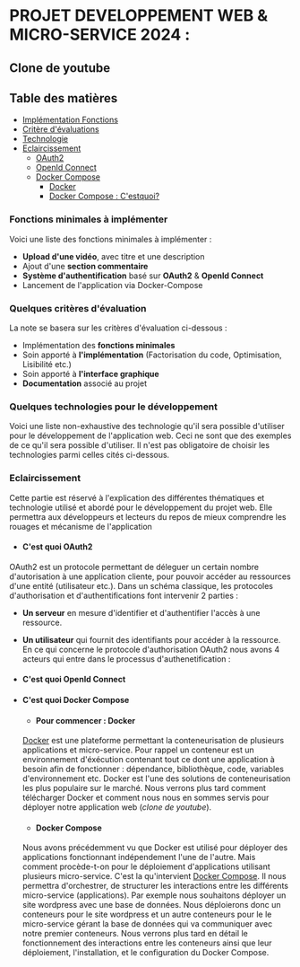# **PROJET DEVELOPPEMENT WEB & MICRO-SERVICE 2024 :**
## **Clone de youtube**

## Table des matières
* [Implémentation Fonctions](#Fonctions-minimales-à-implémenter)
* [Critère d'évaluations](#Quelques-critères-d'évaluation)
* [Technologie](#Quelques-technologies-pour-le-développement)
* [Eclaircissement](#Quelques-technologies-pour-le-développement)
    * [OAuth2](#C'est-quoi-**OAuth2**)
    * [OpenId Connect](#C'est-quoi-**OpenId-Connect**)
    * [Docker Compose](#C'est-quoi-**Docker-Compose**)
        * [Docker](#Pour-commencer-:-**Docker**)
        * [Docker Compose : C'estquoi?](#**Docker-Compose**)

### Fonctions minimales à implémenter
Voici une liste des fonctions minimales à implémenter :
* **Upload d'une vidéo**, avec titre et une description
* Ajout d'une **section commentaire**
* **Système d'authentification** basé sur **OAuth2** & **Openld Connect**
* Lancement de l'application via Docker-Compose

### Quelques critères d'évaluation
La note se basera sur les critères d'évaluation ci-dessous :
* Implémentation des **fonctions minimales**
* Soin apporté à **l'implémentation** (Factorisation du code, Optimisation, Lisibilité etc.)
* Soin apporté à **l'interface graphique**
* **Documentation** associé au projet

### Quelques technologies pour le développement
Voici une liste non-exhaustive des technologie qu'il sera possible d'utiliser pour le développement de l'application web.
Ceci ne sont que des exemples de ce qu'il sera possible d'utiliser. Il n'est pas obligatoire de choisir les technologies parmi celles
cités ci-dessous.

### Eclaircissement
Cette partie est réservé à l'explication des différentes thématiques et technologie utilisé et abordé pour le développement du projet web.
Elle permettra aux développeurs et lecteurs du repos de mieux comprendre les rouages et mécanisme de l'application
* #### C'est quoi **OAuth2**
OAuth2 est un protocole permettant de déleguer un certain nombre d'autorisation à une application cliente, pour pouvoir accéder au ressources d'une entité (utilisateur etc.). Dans un schéma classique, les protocoles d'authorisation et d'authentifications font intervenir 2 parties :
* **Un serveur** en mesure d'identifier et d'authentifier l'accès à une ressource.
* **Un utilisateur** qui fournit des identifiants pour accéder à la ressource.
En ce qui concerne le protocole d'authorisation OAuth2 nous avons 4 acteurs qui entre dans le processus d'authenetification :

* #### C'est quoi **OpenId Connect**
* #### C'est quoi **Docker Compose**
    * #### Pour commencer : **Docker** 
    [Docker](https://www.docker.com/) est une plateforme permettant la conteneurisation de plusieurs applications et micro-service. Pour rappel un conteneur est un environnement d'éxécution contenant tout ce dont une application à besoin afin de fonctionner : dépendance, bibliothèque, code, variables d'environnement etc. Docker
    est l'une des solutions de conteneurisation les plus populaire sur le marché. Nous verrons plus tard comment télécharger Docker et comment nous nous en sommes servis pour déployer notre application web (*clone de youtube*).
    * #### **Docker Compose**
    Nous avons précédemment vu que Docker est utilisé pour déployer des applications fonctionnant indépendement l'une de l'autre. Mais comment procède-t-on pour le déploiement d'applications utilisant plusieurs micro-service. C'est la qu'intervient [Docker Compose](https://docs.docker.com/compose/). Il nous permettra d'orchestrer, de structurer les interactions entre les différents micro-service (applications). Par exemple nous souhaitons déployer un site wordpress avec une base de données. Nous déploierons donc un conteneurs pour le site wordpress et un autre conteneurs pour le le micro-service gérant la base de données qui va communiquer avec notre premier conteneurs. Nous verrons plus tard en détail le fonctionnement des interactions entre les conteneurs ainsi que leur déploiement, l'installation, et le configuration du Docker Compose.

